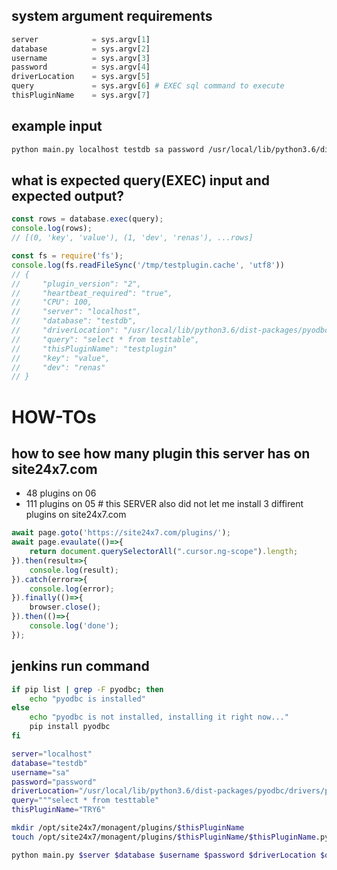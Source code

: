 
## system argument requirements
```python
server            = sys.argv[1]
database          = sys.argv[2]
username          = sys.argv[3]
password          = sys.argv[4]
driverLocation    = sys.argv[5] 
query             = sys.argv[6] # EXEC sql command to execute
thisPluginName    = sys.argv[7]
```

## example input
```bash
python main.py localhost testdb sa password /usr/local/lib/python3.6/dist-packages/pyodbc/drivers/pyodbc.so "select * from testtable" testplugin
```

## what is expected query(EXEC) input and expected output?
```js
const rows = database.exec(query); 
console.log(rows);
// [(0, 'key', 'value'), (1, 'dev', 'renas'), ...rows]

const fs = require('fs');
console.log(fs.readFileSync('/tmp/testplugin.cache', 'utf8'))
// {
//     "plugin_version": "2",
//     "heartbeat_required": "true",
//     "CPU": 100,
//     "server": "localhost",
//     "database": "testdb",
//     "driverLocation": "/usr/local/lib/python3.6/dist-packages/pyodbc/drivers/pyodbc.so",
//     "query": "select * from testtable",
//     "thisPluginName": "testplugin"
//     "key": "value",
//     "dev": "renas"
// }
```

# HOW-TOs

## how to see how many plugin this server has on site24x7.com
- 48 plugins on 06
- 111 plugins on 05 # this SERVER also did not let me install 3 diffirent plugins on site24x7.com
```js
await page.goto('https://site24x7.com/plugins/');
await page.evaulate(()=>{
    return document.querySelectorAll(".cursor.ng-scope").length;
}).then(result=>{
    console.log(result);
}).catch(error=>{
    console.log(error);
}).finally(()=>{
    browser.close();
}).then(()=>{
    console.log('done');
});
```

## jenkins run command
```bash
if pip list | grep -F pyodbc; then
    echo "pyodbc is installed"
else
    echo "pyodbc is not installed, installing it right now..."
    pip install pyodbc
fi

server="localhost" 
database="testdb" 
username="sa" 
password="password" 
driverLocation="/usr/local/lib/python3.6/dist-packages/pyodbc/drivers/pyodbc.so"
query="""select * from testtable" 
thisPluginName="TRY6"

mkdir /opt/site24x7/monagent/plugins/$thisPluginName
touch /opt/site24x7/monagent/plugins/$thisPluginName/$thisPluginName.py

python main.py $server $database $username $password $driverLocation $query $thisPluginName
```
